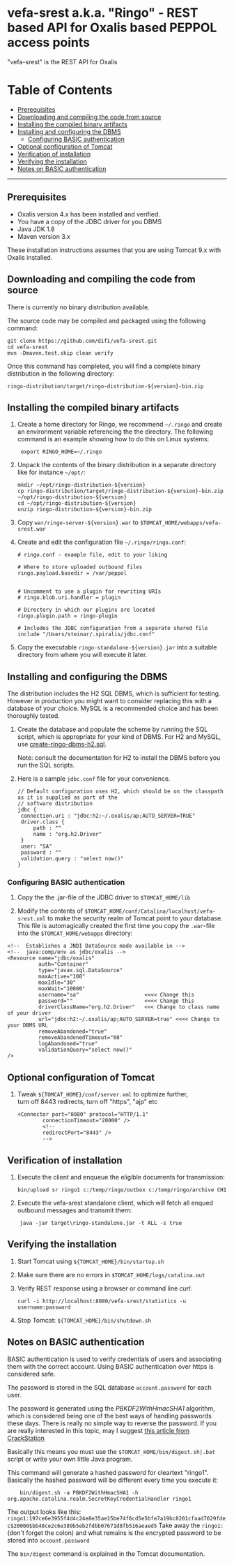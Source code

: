 vefa-srest a.k.a. "Ringo" - REST based API for Oxalis based PEPPOL access points
================================================================================

"vefa-srest" is the REST API for Oxalis

[TOC]: #
# Table of Contents
- [Prerequisites](#prerequisites)
- [Downloading and compiling the code from source](#downloading-and-compiling-the-code-from-source)
- [Installing the compiled binary artifacts](#installing-the-compiled-binary-artifacts)
- [Installing and configuring the DBMS](#installing-and-configuring-the-dbms)
    - [Configuring BASIC authentication](#configuring-basic-authentication)
- [Optional configuration of Tomcat](#optional-configuration-of-tomcat)
- [Verification of installation](#verification-of-installation)
- [Verifying the installation](#verifying-the-installation)
- [Notes on BASIC authentication](#notes-on-basic-authentication)


***

## Prerequisites

- Oxalis version 4.x has been installed and verified.
- You have a copy of the JDBC driver for you DBMS
- Java JDK 1.8
- Maven version 3.x

These installation instructions assumes that you are using Tomcat 9.x with Oxalis installed.

## Downloading and compiling the code from source

There is currently no binary distribution available.

The source code may be compiled and packaged using the following command:

    git clone https://github.com/difi/vefa-srest.git 
    cd vefa-srest
    mvn -Dmaven.test.skip clean verify  

Once this command has completed, you will find a complete binary distribution in the following
directory:

    ringo-distribution/target/ringo-distribution-${version}-bin.zip

## Installing the compiled binary artifacts

1. Create a home directory for Ringo, we recommend `~/.ringo` and create an environment variable
   referencing the the directory. The following command is an example showing how to do this on
   Linux systems:

        export RINGO_HOME=~/.ringo

2. Unpack the contents of the binary distribution in a separate directory like for instance
   `~/opt/`:

   ```shell
   mkdir ~/opt/ringo-distribution-${version}
   cp ringo-distribution/target/ringo-distribution-${version}-bin.zip ~/opt/ringo-distribution-${version} 
   cd ~/opt/ringo-distribution-${version}
   unzip ringo-distribution-${version}-bin.zip 
   ```

3. Copy `war/ringo-server-${version}.war` to `$TOMCAT_HOME/webapps/vefa-srest.war`

4. Create and edit the configuration file `~/.ringo/ringo.conf`:

   ```
   # ringo.conf - example file, edit to your liking
   
   # Where to store uploaded outbound files
   ringo.payload.basedir = /var/peppol
   
   
   # Uncomment to use a plugin for rewriting URIs
   # ringo.blob.uri.handler = plugin
   
   # Directory in which our plugins are located
   ringo.plugin.path = ringo-plugin
   
   # Includes the JDBC configuration from a separate shared file 
   include "/Users/steinar/.spiralis/jdbc.conf"    
   ```

5. Copy the executable `ringo-standalone-${version}.jar` into a suitable directory from where
   you will execute it later.

## Installing and configuring the DBMS

The distribution includes the H2 SQL DBMS, which is sufficient for testing. However in
production you might want to consider replacing this with a database of your choice. MySQL is a
recommended choice and has been thoroughly tested.

1. Create the database and populate the scheme by running the SQL script, which is appropriate
   for your kind of DBMS. For H2 and MySQL, use
   [create-ringo-dbms-h2.sql](ringo-persistence-jdbc-impl/src/main/resources/create-ringo-dbms-h2.sql).

   Note: consult the documentation for H2 to install the DBMS before you run the SQL scripts.

2. Here is a sample `jdbc.conf` file for your convenience.

   ```
   // Default configuration uses H2, which should be on the classpath as it is supplied as part of the 
   // software distribution
   jdbc {
   	connection.uri : "jdbc:h2:~/.oxalis/ap;AUTO_SERVER=TRUE"
   	driver.class {
   	    path : ""
   	    name : "org.h2.Driver"
   	}
   	user: "SA"
   	password : ""
   	validation.query : "select now()"
   }
   ```

### Configuring BASIC authentication

1. Copy the the .jar-file of the JDBC driver to `$TOMCAT_HOME/lib`

2. Modify the contents of `$TOMCAT_HOME/conf/Catalina/localhost/vefa-srest.xml` to make the
   security realm of Tomcat point to your database. This file is automagically created the first
   time you copy the `.war`-file into the `$TOMCAT_HOME/webapps` directory:

```
<!--  Establishes a JNDI DataSource made available in -->
<!--  java:comp/env as jdbc/oxalis -->
<Resource name="jdbc/oxalis"
          auth="Container"
          type="javax.sql.DataSource"
          maxActive="100"
          maxIdle="30"
          maxWait="10000"
          username="sa"                     <<<< Change this
          password=""                       <<<< Change this
          driverClassName="org.h2.Driver"   <<< Change to class name of your driver
          url="jdbc:h2:~/.oxalis/ap;AUTO_SERVER=true" <<<< Change to your DBMS URL
          removeAbandoned="true"
          removeAbandonedTimeout="60"
          logAbandoned="true"
          validationQuery="select now()"
/>
```

## Optional configuration of Tomcat

1. Tweak `${TOMCAT_HOME}/conf/server.xml` to optimize further,  
   turn off 8443 redirects, turn off "https", "ajp" etc

   ```
   <Connector port="8080" protocol="HTTP/1.1"
           connectionTimeout="20000" />
           <!--
           redirectPort="8443" />
           -->
   ```

## Verification of installation

1. Execute the client and enqueue the eligible documents for transmission:

   ```
   bin/upload sr ringo1 c:/temp/ringo/outbox c:/temp/ringo/archive CH1
   ```

2. Execute the vefa-srest standalone client, which will fetch all enqued outbound messages and
   transmit them:

```
    java -jar target\ringo-standalone.jar -t ALL -s true
```

## Verifying the installation

1. Start Tomcat using `${TOMCAT_HOME}/bin/startup.sh`

2. Make sure there are no errors in `$TOMCAT_HOME/logs/catalina.out`

3. Verify REST response using a browser or command line _curl_:

   ```
   curl -i http://localhost:8080/vefa-srest/statistics -u username:password
   ```

4. Stop Tomcat: `${TOMCAT_HOME}/bin/shutdown.sh`

## Notes on BASIC authentication

BASIC authentication is used to verify credentials of users and associating them with the
correct account. Using BASIC authentication over https is considered safe.

The password is stored in the SQL database `account.password` for each user.

The password is generated using the _PBKDF2WithHmacSHA1_ algorithm, which is considered being
one of the best ways of handling passwords these days. There is really no simple way to reverse
the password. If you are really interested in this topic, may I suggest
[this article from CrackStation](https://crackstation.net/hashing-security.htm)

Basically this means you must use the `$TOMCAT_HOME/bin/digest.sh|.bat` script or write your own
little Java program.

This command will generate a hashed password for cleartext "ringo1". Basically the hashed
password will be different every time you execute it:

```
    bin/digest.sh -a PBKDF2WithHmacSHA1 -h org.apache.catalina.realm.SecretKeyCredentialHandler ringo1
```

The output looks like this: ```
ringo1:197ce6e3955f4d4c24e8e35ae15be74f6cd5e5bfe7a19bc8201cfaad7629fdec$20000$bb48ce2c6e389b5eb2fdbb07671d8fb516aeaed5
``` Take away the `ringo1:` (don't forget the colon) and what remains is the encrypted password
to be stored into `account.password`

The `bin/digest` command is explained in the Tomcat documentation.
